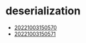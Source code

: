 # deserialization
- [20221003150570](/zet/20221003150570/README.md)
- [20221003150571](/zet/20221003150571/README.md)

